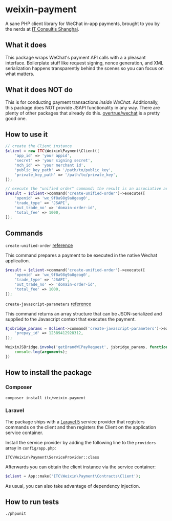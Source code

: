 # weixin-payment

A sane PHP client library for WeChat in-app payments, brought to you by the
nerds at [IT Consultis Shanghai](http://it-consultis.com).

## What it does

This package wraps WeChat's payment API calls with a a pleasant interface.
Boilerplate stuff like request signing, nonce generation, and XML serialization
happens transparently behind the scenes so you can focus on what matters.

## What it does NOT do

This is for conducting payment transactions *inside WeChat*. Additionally, this
package does NOT provide JSAPI functionality in any way. There are plenty of
other packages that already do this. [overtrue/wechat](https://packagist.org/packages/overtrue/wechat)
is a pretty good one.

## How to use it

```php
// create the Client instance
$client = new ITC\Weixin\Payment\Client([
    'app_id' => 'your appid',
    'secret' => 'your signing secret',
    'mch_id' => 'your merchant id',
    'public_key_path' => '/path/to/public_key',
    'private_key_path' => '/path/to/private_key',
]);

// execute the "unified order" command; the result is an associative array
$result = $client->command('create-unified-order')->execute([
    'openid' => 'wx_9f8a98g9a8geag0',
    'trade_type' => 'JSAPI',
    'out_trade_no' => 'domain-order-id',
    'total_fee' => 1000,
]);
```

## Commands

`create-unified-order` [reference](https://pay.weixin.qq.com/wiki/doc/api/app.php?chapter=9_1)

This command prepares a payment to be executed in the native Wechat application.

```php
$result = $client->command('create-unified-order')->execute([
    'openid' => 'wx_9f8a98g9a8geag0',
    'trade_type' => 'JSAPI',
    'out_trade_no' => 'domain-order-id',
    'total_fee' => 1000,
]);
```

`create-javascript-parameters` [reference](https://pay.weixin.qq.com/wiki/doc/api/app.php?chapter=9_1)

This command returns an array structure that can be JSON-serialized and supplied
to the Javascript context that executes the payment.

```php
$jsbridge_params = $client->command('create-javascript-parameters')->execute([
    'prepay_id' => 12389412928312,
]);
```

```javascript
WeixinJSBridge.invoke('getBrandWCPayRequest', jsbridge_params, function() {
    console.log(arguments);
})
```

## How to install the package

### Composer

    composer install itc/weixin-payment

### Laravel

The package ships with a [Laravel 5](http://laravel.com) service provider that
registers commands on the client and then registers the Client on the
application service container.

Install the service provider by adding the following line to the `providers`
array in `config/app.php`:

    ITC\Weixin\Payment\ServiceProvider::class

Afterwards you can obtain the client instance via the service container:

```php
$client = App::make('ITC\Weixin\Payment\Contracts\Client');
```

As usual, you can also take advantage of dependency injection.

## How to run tests

    ./phpunit

